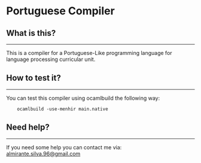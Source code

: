 # Portuguese Compiler

## What is this?
****

This is a compiler for a Portuguese-Like programming language for language processing curricular unit.

## How to test it?
****

You can test this compiler using ocamlbuild the following way:

```
	ocamlbuild -use-menhir main.native
```

## Need help?
***

If you need some help you can contact me via: almirante.silva.96@gmail.com
